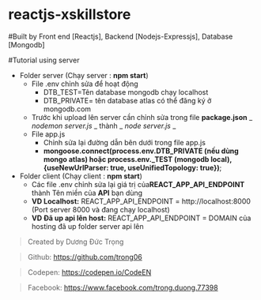 # reactjs-xskillstore

#Built by Front end [Reactjs], Backend [Nodejs-Expressjs], Database [Mongodb]

#Tutorial using server
- Folder server (Chạy server : **npm start**)
  + File .env chỉnh sửa để hoạt động
    + DTB_TEST=Tên database mongodb chạy localhost
    + DTB_PRIVATE= tên database atlas có thể đăng ký ở mongodb.com
  + Trước khi upload lên server cần chỉnh sửa trong file **package.json** _ _nodemon server.js_ _ thành _ _node server.js_ _
  + File app.js
    + Chỉnh sửa lại đường dẫn bên dưới trong file app.js
    - **mongoose.connect(process.env.DTB_PRIVATE (nếu dùng mongo atlas) hoặc process.env._TEST (mongodb local), {useNewUrlParser: true, useUnifiedTopology: true})**;
- Folder client (Chạy client : **npm start**)
  + Các file .env chỉnh sửa lại giá trị của**REACT_APP_API_ENDPOINT** thành Tên miền của **API** bạn dùng
  + **VD Localhost:** REACT_APP_API_ENDPOINT = http://localhost:8000 (Port server 8000 và đang chạy localhost)
  + **VD Đã up api lên host:** REACT_APP_API_ENDPOINT = DOMAIN của hosting đã up folder server api lên


>	Created by Dương Đức Trọng

>	Github: https://github.com/trong06

>	Codepen: https://codepen.io/CodeEN

>	Facebook: https://www.facebook.com/trong.duong.77398
